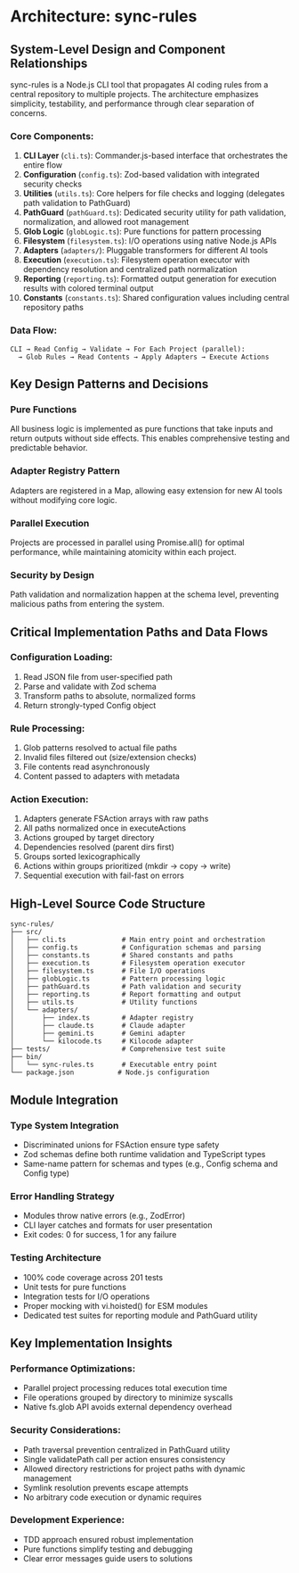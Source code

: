 # Architecture: sync-rules

## System-Level Design and Component Relationships

sync-rules is a Node.js CLI tool that propagates AI coding rules from a central repository to multiple projects. The architecture emphasizes simplicity, testability, and performance through clear separation of concerns.

### Core Components:

1. **CLI Layer** (`cli.ts`): Commander.js-based interface that orchestrates the entire flow
2. **Configuration** (`config.ts`): Zod-based validation with integrated security checks
3. **Utilities** (`utils.ts`): Core helpers for file checks and logging (delegates path validation to PathGuard)
4. **PathGuard** (`pathGuard.ts`): Dedicated security utility for path validation, normalization, and allowed root management
5. **Glob Logic** (`globLogic.ts`): Pure functions for pattern processing
6. **Filesystem** (`filesystem.ts`): I/O operations using native Node.js APIs
7. **Adapters** (`adapters/`): Pluggable transformers for different AI tools
8. **Execution** (`execution.ts`): Filesystem operation executor with dependency resolution and centralized path normalization
9. **Reporting** (`reporting.ts`): Formatted output generation for execution results with colored terminal output
10. **Constants** (`constants.ts`): Shared configuration values including central repository paths

### Data Flow:

```
CLI → Read Config → Validate → For Each Project (parallel):
  → Glob Rules → Read Contents → Apply Adapters → Execute Actions
```

## Key Design Patterns and Decisions

### Pure Functions

All business logic is implemented as pure functions that take inputs and return outputs without side effects. This enables comprehensive testing and predictable behavior.

### Adapter Registry Pattern

Adapters are registered in a Map, allowing easy extension for new AI tools without modifying core logic.

### Parallel Execution

Projects are processed in parallel using Promise.all() for optimal performance, while maintaining atomicity within each project.

### Security by Design

Path validation and normalization happen at the schema level, preventing malicious paths from entering the system.

## Critical Implementation Paths and Data Flows

### Configuration Loading:

1. Read JSON file from user-specified path
2. Parse and validate with Zod schema
3. Transform paths to absolute, normalized forms
4. Return strongly-typed Config object

### Rule Processing:

1. Glob patterns resolved to actual file paths
2. Invalid files filtered out (size/extension checks)
3. File contents read asynchronously
4. Content passed to adapters with metadata

### Action Execution:

1. Adapters generate FSAction arrays with raw paths
2. All paths normalized once in executeActions
3. Actions grouped by target directory
4. Dependencies resolved (parent dirs first)
5. Groups sorted lexicographically
6. Actions within groups prioritized (mkdir → copy → write)
7. Sequential execution with fail-fast on errors

## High-Level Source Code Structure

```
sync-rules/
├── src/
│   ├── cli.ts              # Main entry point and orchestration
│   ├── config.ts           # Configuration schemas and parsing
│   ├── constants.ts        # Shared constants and paths
│   ├── execution.ts        # Filesystem operation executor
│   ├── filesystem.ts       # File I/O operations
│   ├── globLogic.ts        # Pattern processing logic
│   ├── pathGuard.ts        # Path validation and security
│   ├── reporting.ts        # Report formatting and output
│   ├── utils.ts            # Utility functions
│   └── adapters/
│       ├── index.ts        # Adapter registry
│       ├── claude.ts       # Claude adapter
│       ├── gemini.ts       # Gemini adapter
│       └── kilocode.ts     # Kilocode adapter
├── tests/                  # Comprehensive test suite
├── bin/
│   └── sync-rules.ts       # Executable entry point
└── package.json           # Node.js configuration
```

## Module Integration

### Type System Integration

- Discriminated unions for FSAction ensure type safety
- Zod schemas define both runtime validation and TypeScript types
- Same-name pattern for schemas and types (e.g., Config schema and Config type)

### Error Handling Strategy

- Modules throw native errors (e.g., ZodError)
- CLI layer catches and formats for user presentation
- Exit codes: 0 for success, 1 for any failure

### Testing Architecture

- 100% code coverage across 201 tests
- Unit tests for pure functions
- Integration tests for I/O operations
- Proper mocking with vi.hoisted() for ESM modules
- Dedicated test suites for reporting module and PathGuard utility

## Key Implementation Insights

### Performance Optimizations:

- Parallel project processing reduces total execution time
- File operations grouped by directory to minimize syscalls
- Native fs.glob API avoids external dependency overhead

### Security Considerations:

- Path traversal prevention centralized in PathGuard utility
- Single validatePath call per action ensures consistency
- Allowed directory restrictions for project paths with dynamic management
- Symlink resolution prevents escape attempts
- No arbitrary code execution or dynamic requires

### Development Experience:

- TDD approach ensured robust implementation
- Pure functions simplify testing and debugging
- Clear error messages guide users to solutions
